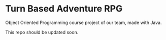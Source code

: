 # Turn Based Adventure RPG

Object Oriented Programming course project of our team, made with Java.

This repo should be updated soon.
